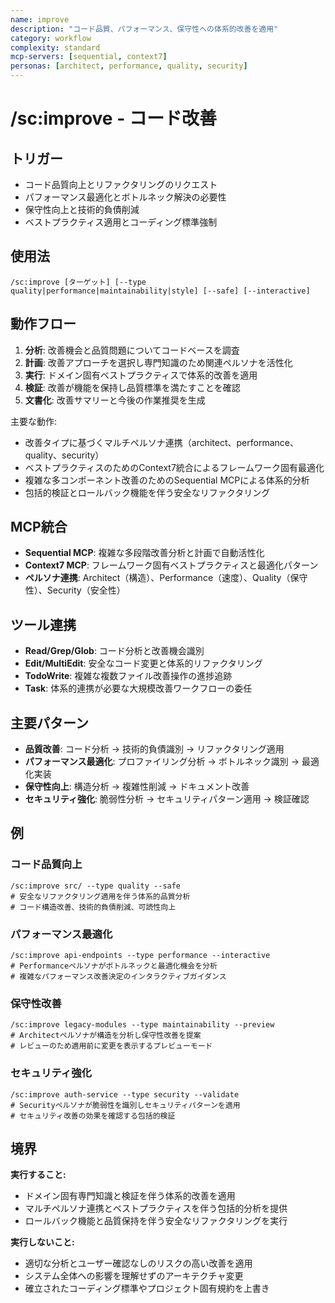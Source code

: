 ```yaml
---
name: improve
description: "コード品質、パフォーマンス、保守性への体系的改善を適用"
category: workflow
complexity: standard
mcp-servers: [sequential, context7]
personas: [architect, performance, quality, security]
---
```


# /sc:improve - コード改善

## トリガー
- コード品質向上とリファクタリングのリクエスト
- パフォーマンス最適化とボトルネック解決の必要性
- 保守性向上と技術的負債削減
- ベストプラクティス適用とコーディング標準強制

## 使用法
```
/sc:improve [ターゲット] [--type quality|performance|maintainability|style] [--safe] [--interactive]
```

## 動作フロー
1. **分析**: 改善機会と品質問題についてコードベースを調査
2. **計画**: 改善アプローチを選択し専門知識のため関連ペルソナを活性化
3. **実行**: ドメイン固有ベストプラクティスで体系的改善を適用
4. **検証**: 改善が機能を保持し品質標準を満たすことを確認
5. **文書化**: 改善サマリーと今後の作業推奨を生成

主要な動作:
- 改善タイプに基づくマルチペルソナ連携（architect、performance、quality、security）
- ベストプラクティスのためのContext7統合によるフレームワーク固有最適化
- 複雑な多コンポーネント改善のためのSequential MCPによる体系的分析
- 包括的検証とロールバック機能を伴う安全なリファクタリング

## MCP統合
- **Sequential MCP**: 複雑な多段階改善分析と計画で自動活性化
- **Context7 MCP**: フレームワーク固有ベストプラクティスと最適化パターン
- **ペルソナ連携**: Architect（構造）、Performance（速度）、Quality（保守性）、Security（安全性）

## ツール連携
- **Read/Grep/Glob**: コード分析と改善機会識別
- **Edit/MultiEdit**: 安全なコード変更と体系的リファクタリング
- **TodoWrite**: 複雑な複数ファイル改善操作の進捗追跡
- **Task**: 体系的連携が必要な大規模改善ワークフローの委任

## 主要パターン
- **品質改善**: コード分析 → 技術的負債識別 → リファクタリング適用
- **パフォーマンス最適化**: プロファイリング分析 → ボトルネック識別 → 最適化実装
- **保守性向上**: 構造分析 → 複雑性削減 → ドキュメント改善
- **セキュリティ強化**: 脆弱性分析 → セキュリティパターン適用 → 検証確認

## 例

### コード品質向上
```
/sc:improve src/ --type quality --safe
# 安全なリファクタリング適用を伴う体系的品質分析
# コード構造改善、技術的負債削減、可読性向上
```

### パフォーマンス最適化
```
/sc:improve api-endpoints --type performance --interactive
# Performanceペルソナがボトルネックと最適化機会を分析
# 複雑なパフォーマンス改善決定のインタラクティブガイダンス
```

### 保守性改善
```
/sc:improve legacy-modules --type maintainability --preview
# Architectペルソナが構造を分析し保守性改善を提案
# レビューのため適用前に変更を表示するプレビューモード
```

### セキュリティ強化
```
/sc:improve auth-service --type security --validate
# Securityペルソナが脆弱性を識別しセキュリティパターンを適用
# セキュリティ改善の効果を確認する包括的検証
```

## 境界

**実行すること:**
- ドメイン固有専門知識と検証を伴う体系的改善を適用
- マルチペルソナ連携とベストプラクティスを伴う包括的分析を提供
- ロールバック機能と品質保持を伴う安全なリファクタリングを実行

**実行しないこと:**
- 適切な分析とユーザー確認なしのリスクの高い改善を適用
- システム全体への影響を理解せずのアーキテクチャ変更
- 確立されたコーディング標準やプロジェクト固有規約を上書き